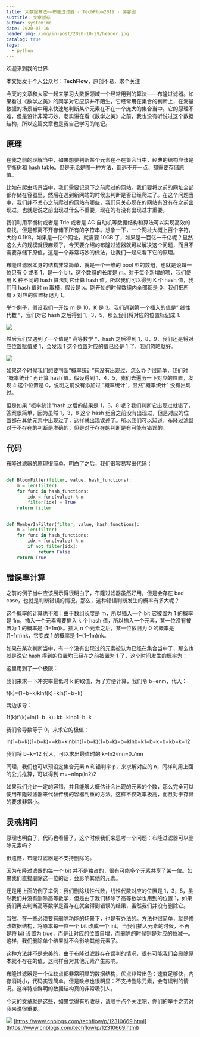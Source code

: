 ```yaml
---
title: 大数据算法——布隆过滤器 - TechFlow2019 - 博客园
subtitle: 文章暂存
author: systemime
date: 2020-03-16
header_img: /img/in-post/2020-10-29/header.jpg
catalog: true
tags:
  - python
---
```


欢迎来到我的世界.

<!-- more -->

本文始发于个人公众号：**TechFlow**，原创不易，求个关注

今天的文章和大家一起来学习大数据领域一个经常用到的算法——布隆过滤器。如果看过《数学之美》的同学对它应该并不陌生，它经常用在集合的判断上，在海量数据的场景当中用来快速地判断某个元素在不在一个庞大的集合当中。它的原理不难，但是设计非常巧妙，老实讲在看《数学之美》之前，我也没有听说过这个数据结构，所以这篇文章也是我自己学习的笔记。

## 原理

在我之前的理解当中，如果想要判断某个元素在不在集合当中，经典的结构应该是平衡树和 hash table。但是无论是哪一种方法，都逃不开一点，都需要存储原值。

比如在爬虫场景当中，我们需要记录下之前爬过的网站。我们要将之前的网址全部都存储在容器里，然后在遇到新网站的时候去判断是否已经爬过了。在这个问题当中，我们并不关心之前爬过的网站有哪些，我们只关心现在的网站有没有在之前出现过。也就是说之前出现过什么不重要，现在的有没有出现过才重要。

我们利用平衡树或者是 Trie 或者是 AC 自动机等数据结构和算法可以实现高效的查找，但是都离不开存储下所有的字符串。想象一下，一个网址大概上百个字符，大约 0.1KB，如果是一亿个网址，就需要 10GB 了，如果是一百亿一千亿呢？显然这么大的规模就很麻烦了，今天要介绍的布隆过滤器就可以解决这个问题，而且不需要存储下原值，这是一个非常巧妙的做法，让我们一起来看下它的原理。

布隆过滤器本身的结构非常简单，就是一个一维的 bool 型的数组，也就是说每一位只有 0 或者 1，是一个 bit，这个数组的长度是 m。对于每个新增的项，我们使用 K 种不同的 hash 算法对它计算 hash 值。所以我们可以得到 K 个 hash 值，我们用 hash 值对 m 取模，假设是 x。刚开始的时候数组内全部都是 0，我们把所有 x 对应的位置标记为 1。

举个例子，假设我们一开始 m 是 10，K 是 3。我们遇到第一个插入的值是” 线性代数 “，我们对它 hash 之后得到 1，3，5，那么我们将对应的位置标记成 1.

![](https://img2018.cnblogs.com/blog/1906483/202002/1906483-20200215115156195-2109026986.png)

然后我们又遇到了一个值是” 高等数学 “，hash 之后得到 1，8，9，我们还是将对应位置赋值成 1，会发现 1 这个位置对应的值已经是 1 了，我们忽略就好。

![](https://img2018.cnblogs.com/blog/1906483/202002/1906483-20200215115206687-610947243.png)

如果这个时候我们想要判断”概率统计”有没有出现过，怎么办？很简单，我们对 “概率统计” 再计算 hash 值。假设得到 1，4，5，我们去遍历一下对应的位置，发现 4 这个位置是 0，说明之前没有添加过 “概率统计”，显然“概率统计” 没有出现过。

但是如果 “概率统计”hash 之后的结果是 1，3，8 呢？我们判断它出现过就错了，答案很简单，因为虽然 1，3，8 这个 hash 组合之前没有出现过，但是对应的位置都在其他元素中出现过了，这样就出现误差了。所以我们可以知道，布隆过滤器对于不存在的判断是准确的，但是对于存在的判断是有可能有错误的。

## 代码

布隆过滤器的原理很简单，明白了之后，我们很容易写出代码：

```python

def BloomFilter(filter, value, hash_functions):
    m = len(filter)
    for func in hash_functions:
        idx = func(value) % m
        filter[idx] = True
    return filter
    

def MemberInFilter(filter, value, hash_functions):
    m = len(filter)
    for func in hash_functions:
        idx = func(value) % m
        if not filter[idx]:
            return False
    return True
```

## 错误率计算

之前的例子当中应该展示得很明白了，布隆过滤器虽然好用，但是会存在 bad case，也就是判断错误的情况。那么，这种错误判断发生的概率有多大呢？

这个概率的计算也不难：由于数组长度是 m，所以插入一个 bit 它被置为 1 的概率是 1m，插入一个元素需要插入 k 个 hash 值，所以插入一个元素，某一位没有被置为 1 的概率是 (1−1m)k。插入 n 个元素之后，某一位依旧为 0 的概率是 (1−1m)nk，它变成 1 的概率是 1−(1−1m)nk。

如果在某次判断当中，有一个没有出现过的元素被认为已经在集合当中了，那么也就是说它 hash 得到的位置均已经在之前被置为 1 了，这个时间发生的概率为：

这里用到了一个极限：

我们来求一下冲突率最低时 k 的取值，为了方便计算，我们令 b=enm，代入：

f(k)=(1−b−k)kln⁡f(k)=kln⁡(1−b−k)

两边求导：

1f(k)f′(k)=ln(1−b−k)+kb−kln⁡b1−b−k

我们令导数等于 0，来求它的极值：

ln⁡(1−b−k)(1−b−k)=−kb−kln⁡bln⁡(1−b−k)(1−b−k)=b−kln⁡b−k1−b−k=b−kb−k=12

我们将 b−k=12 代入，可以求出最值时的 k=ln⁡2⋅mn≈0.7mn

同理，我们也可以预设定集合元素 n 和错判率 p，来求解对应的 n，同样利用上面的公式推算，可以得到 m=−nln⁡p(ln⁡2)2

如果我们允许一定的容错，并且能够大概估计会出现的元素的个数，那么完全可以使用布隆过滤器来代替传统的容器判重的方法。这样不仅效率极高，而且对于存储的要求非常小。

## 灵魂拷问

原理也明白了，代码也看懂了，这个时候我们来思考一个问题：布隆过滤器可以删除元素吗？

很遗憾，布隆过滤器是不支持删除的。

因为布隆过滤器的每一个 bit 并不是独占的，很有可能多个元素共享了某一位。如果我们直接删除这一位的话，会影响其他的元素。

还是用上面的例子举例：我们删除线性代数，线性代数对应的位置是 1，3，5，虽然我们并没有删除高等数学，但是由于我们移除了高等数学也用到的位置 1，如果我们再去判断高等数学是否存在就会得到错误的结果，虽然我们并没有删除它。

当然，在一些必须要有删除功能的场景下，也是有办法的。方法也很简单，就是修改数据结构，将原本每一位一个 bit 改成一个 int，当我们插入元素的时候，不再是将 bit 设置为 true，而是让对应的位置自增，而删除的时候则是对应的位减一。这样，我们删除单个结果就不会影响其他元素了。

这种方法并不是完美的，由于布隆过滤器存在误判的情况，很有可能我们会删除原本就不存在的值，这同样会对其他元素产生影响。

布隆过滤器是一个优缺点都非常明显的数据结构，优点非常出色：速度足够快，内存消耗小，代码实现简单。但是缺点也很明显：不支持删除元素，会有误判的情况。这样特点鲜明的数据结构真的非常吸引人。

今天的文章就是这些，如果觉得有所收获，请顺手点个关注吧，你们的举手之劳对我来说很重要。

![](https://user-gold-cdn.xitu.io/2020/2/15/170466e15dea57d5?w=258&h=258&f=png&s=23988) 
 [https://www.cnblogs.com/techflow/p/12310669.html](https://www.cnblogs.com/techflow/p/12310669.html)
